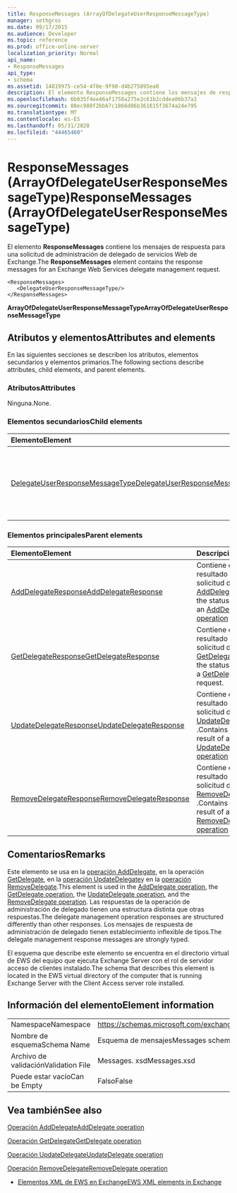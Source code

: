 ```yaml
---
title: ResponseMessages (ArrayOfDelegateUserResponseMessageType)
manager: sethgros
ms.date: 09/17/2015
ms.audience: Developer
ms.topic: reference
ms.prod: office-online-server
localization_priority: Normal
api_name:
- ResponseMessages
api_type:
- schema
ms.assetid: 14819975-ce54-4f0e-9f90-d4b275895ea0
description: El elemento ResponseMessages contiene los mensajes de respuesta para una solicitud de administración de delegado de servicios Web de Exchange.
ms.openlocfilehash: 6b035f4ee46af1750a275e2c61b2cddea06b37a1
ms.sourcegitcommit: 88ec988f2bb67c1866d06b361615f3674a24e795
ms.translationtype: MT
ms.contentlocale: es-ES
ms.lasthandoff: 05/31/2020
ms.locfileid: "44465460"
---
```

# <a name="responsemessages-arrayofdelegateuserresponsemessagetype"></a><span data-ttu-id="27831-103">ResponseMessages (ArrayOfDelegateUserResponseMessageType)</span><span class="sxs-lookup"><span data-stu-id="27831-103">ResponseMessages (ArrayOfDelegateUserResponseMessageType)</span></span>

<span data-ttu-id="27831-104">El elemento **ResponseMessages** contiene los mensajes de respuesta para una solicitud de administración de delegado de servicios Web de Exchange.</span><span class="sxs-lookup"><span data-stu-id="27831-104">The **ResponseMessages** element contains the response messages for an Exchange Web Services delegate management request.</span></span> 
  
```
<ResponseMessages>
   <DelegateUserResponseMessageType/>
</ResponseMessages>
```

 <span data-ttu-id="27831-105">**ArrayOfDelegateUserResponseMessageType**</span><span class="sxs-lookup"><span data-stu-id="27831-105">**ArrayOfDelegateUserResponseMessageType**</span></span>
## <a name="attributes-and-elements"></a><span data-ttu-id="27831-106">Atributos y elementos</span><span class="sxs-lookup"><span data-stu-id="27831-106">Attributes and elements</span></span>

<span data-ttu-id="27831-107">En las siguientes secciones se describen los atributos, elementos secundarios y elementos primarios.</span><span class="sxs-lookup"><span data-stu-id="27831-107">The following sections describe attributes, child elements, and parent elements.</span></span>
  
### <a name="attributes"></a><span data-ttu-id="27831-108">Atributos</span><span class="sxs-lookup"><span data-stu-id="27831-108">Attributes</span></span>

<span data-ttu-id="27831-109">Ninguna.</span><span class="sxs-lookup"><span data-stu-id="27831-109">None.</span></span>
  
### <a name="child-elements"></a><span data-ttu-id="27831-110">Elementos secundarios</span><span class="sxs-lookup"><span data-stu-id="27831-110">Child elements</span></span>

|<span data-ttu-id="27831-111">**Elemento**</span><span class="sxs-lookup"><span data-stu-id="27831-111">**Element**</span></span>|<span data-ttu-id="27831-112">**Descripción**</span><span class="sxs-lookup"><span data-stu-id="27831-112">**Description**</span></span>|
|:-----|:-----|
|[<span data-ttu-id="27831-113">DelegateUserResponseMessageType</span><span class="sxs-lookup"><span data-stu-id="27831-113">DelegateUserResponseMessageType</span></span>](delegateuserresponsemessagetype.md) <br/> |<span data-ttu-id="27831-114">Contiene mensajes de respuesta para las operaciones de administración de delegado.</span><span class="sxs-lookup"><span data-stu-id="27831-114">Contains response messages for delegate management operations.</span></span>  <br/> |
   
### <a name="parent-elements"></a><span data-ttu-id="27831-115">Elementos principales</span><span class="sxs-lookup"><span data-stu-id="27831-115">Parent elements</span></span>

|<span data-ttu-id="27831-116">**Elemento**</span><span class="sxs-lookup"><span data-stu-id="27831-116">**Element**</span></span>|<span data-ttu-id="27831-117">**Descripción**</span><span class="sxs-lookup"><span data-stu-id="27831-117">**Description**</span></span>|
|:-----|:-----|
|[<span data-ttu-id="27831-118">AddDelegateResponse</span><span class="sxs-lookup"><span data-stu-id="27831-118">AddDelegateResponse</span></span>](adddelegateresponse.md) <br/> |<span data-ttu-id="27831-119">Contiene el estado y el resultado de una solicitud de [operación AddDelegate](adddelegate-operation.md) .</span><span class="sxs-lookup"><span data-stu-id="27831-119">Contains the status and result of an [AddDelegate operation](adddelegate-operation.md) request.</span></span>  <br/> |
|[<span data-ttu-id="27831-120">GetDelegateResponse</span><span class="sxs-lookup"><span data-stu-id="27831-120">GetDelegateResponse</span></span>](getdelegateresponse.md) <br/> |<span data-ttu-id="27831-121">Contiene el estado y el resultado de una solicitud de [operación GetDelegate](getdelegate-operation.md) .</span><span class="sxs-lookup"><span data-stu-id="27831-121">Contains the status and result of a [GetDelegate operation](getdelegate-operation.md) request.</span></span>  <br/> |
|[<span data-ttu-id="27831-122">UpdateDelegateResponse</span><span class="sxs-lookup"><span data-stu-id="27831-122">UpdateDelegateResponse</span></span>](updatedelegateresponse.md) <br/> |<span data-ttu-id="27831-123">Contiene el estado y el resultado de una solicitud de [operación UpdateDelegate](updatedelegate-operation.md) .</span><span class="sxs-lookup"><span data-stu-id="27831-123">Contains the status and result of an [UpdateDelegate operation](updatedelegate-operation.md) request.</span></span>  <br/> |
|[<span data-ttu-id="27831-124">RemoveDelegateResponse</span><span class="sxs-lookup"><span data-stu-id="27831-124">RemoveDelegateResponse</span></span>](removedelegateresponse.md) <br/> |<span data-ttu-id="27831-125">Contiene el estado y el resultado de una solicitud de [operación RemoveDelegate](removedelegate-operation.md) .</span><span class="sxs-lookup"><span data-stu-id="27831-125">Contains the status and result of a [RemoveDelegate operation](removedelegate-operation.md) request.</span></span>  <br/> |
   
## <a name="remarks"></a><span data-ttu-id="27831-126">Comentarios</span><span class="sxs-lookup"><span data-stu-id="27831-126">Remarks</span></span>

<span data-ttu-id="27831-127">Este elemento se usa en la [operación AddDelegate](adddelegate-operation.md), en la operación [GetDelegate](getdelegate-operation.md), en la [operación UpdateDelegate](updatedelegate-operation.md)y en la [operación RemoveDelegate](removedelegate-operation.md).</span><span class="sxs-lookup"><span data-stu-id="27831-127">This element is used in the [AddDelegate operation](adddelegate-operation.md), the [GetDelegate operation](getdelegate-operation.md), the [UpdateDelegate operation](updatedelegate-operation.md), and the [RemoveDelegate operation](removedelegate-operation.md).</span></span> <span data-ttu-id="27831-128">Las respuestas de la operación de administración de delegado tienen una estructura distinta que otras respuestas.</span><span class="sxs-lookup"><span data-stu-id="27831-128">The delegate management operation responses are structured differently than other responses.</span></span> <span data-ttu-id="27831-129">Los mensajes de respuesta de administración de delegado tienen establecimiento inflexible de tipos.</span><span class="sxs-lookup"><span data-stu-id="27831-129">The delegate management response messages are strongly typed.</span></span>
  
<span data-ttu-id="27831-130">El esquema que describe este elemento se encuentra en el directorio virtual de EWS del equipo que ejecuta Exchange Server con el rol de servidor acceso de clientes instalado.</span><span class="sxs-lookup"><span data-stu-id="27831-130">The schema that describes this element is located in the EWS virtual directory of the computer that is running Exchange Server with the Client Access server role installed.</span></span>
  
## <a name="element-information"></a><span data-ttu-id="27831-131">Información del elemento</span><span class="sxs-lookup"><span data-stu-id="27831-131">Element information</span></span>

|||
|:-----|:-----|
|<span data-ttu-id="27831-132">Namespace</span><span class="sxs-lookup"><span data-stu-id="27831-132">Namespace</span></span>  <br/> |https://schemas.microsoft.com/exchange/services/2006/messages  <br/> |
|<span data-ttu-id="27831-133">Nombre de esquema</span><span class="sxs-lookup"><span data-stu-id="27831-133">Schema Name</span></span>  <br/> |<span data-ttu-id="27831-134">Esquema de mensajes</span><span class="sxs-lookup"><span data-stu-id="27831-134">Messages schema</span></span>  <br/> |
|<span data-ttu-id="27831-135">Archivo de validación</span><span class="sxs-lookup"><span data-stu-id="27831-135">Validation File</span></span>  <br/> |<span data-ttu-id="27831-136">Messages. xsd</span><span class="sxs-lookup"><span data-stu-id="27831-136">Messages.xsd</span></span>  <br/> |
|<span data-ttu-id="27831-137">Puede estar vacío</span><span class="sxs-lookup"><span data-stu-id="27831-137">Can be Empty</span></span>  <br/> |<span data-ttu-id="27831-138">Falso</span><span class="sxs-lookup"><span data-stu-id="27831-138">False</span></span>  <br/> |
   
## <a name="see-also"></a><span data-ttu-id="27831-139">Vea también</span><span class="sxs-lookup"><span data-stu-id="27831-139">See also</span></span>



[<span data-ttu-id="27831-140">Operación AddDelegate</span><span class="sxs-lookup"><span data-stu-id="27831-140">AddDelegate operation</span></span>](adddelegate-operation.md)
  
[<span data-ttu-id="27831-141">Operación GetDelegate</span><span class="sxs-lookup"><span data-stu-id="27831-141">GetDelegate operation</span></span>](getdelegate-operation.md)
  
[<span data-ttu-id="27831-142">Operación UpdateDelegate</span><span class="sxs-lookup"><span data-stu-id="27831-142">UpdateDelegate operation</span></span>](updatedelegate-operation.md)
  
[<span data-ttu-id="27831-143">Operación RemoveDelegate</span><span class="sxs-lookup"><span data-stu-id="27831-143">RemoveDelegate operation</span></span>](removedelegate-operation.md)


- [<span data-ttu-id="27831-144">Elementos XML de EWS en Exchange</span><span class="sxs-lookup"><span data-stu-id="27831-144">EWS XML elements in Exchange</span></span>](ews-xml-elements-in-exchange.md)

